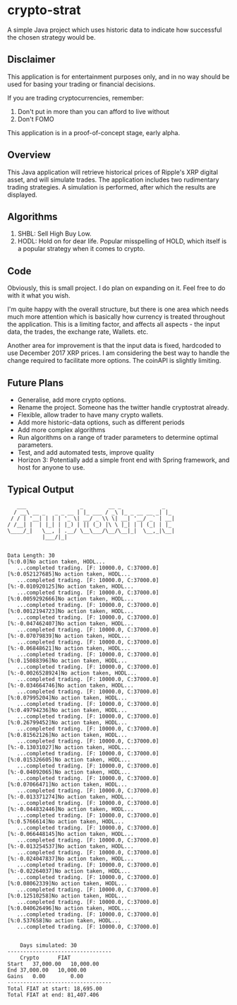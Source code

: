 # crypto-strat
A simple Java project which uses historic data to indicate how successful the chosen strategy would be.

## Disclaimer
This application is for entertainment purposes only, and in no way should be used for basing your trading or financial decisions.

If you are trading cryptocurrencies, remember:
1. Don't put in more than you can afford to live without
2. Don't FOMO

This application is in a proof-of-concept stage, early alpha.

## Overview
This Java application will retrieve historical prices of Ripple's XRP digital asset, and will simulate trades. The application includes two rudimentary trading strategies. A simulation is performed, after which the results are displayed. 

## Algorithms
1. SHBL: Sell High Buy Low.
2. HODL: Hold on for dear life. Popular misspelling of HOLD, which itself is a popular strategy when it comes to crypto.

## Code
Obviously, this is small project. I do plan on expanding on it. Feel free to do with it what you wish. 

I'm quite happy with the overall structure, but there is one area which needs much more attention which is basically how currency is treated throughout the application. This is a limiting factor, and affects all aspects - the input data, the trades, the exchange rate, Wallets. etc.

Another area for improvement is that the input data is fixed, hardcoded to use December 2017 XRP prices. I am considering the best way to handle the change required to facilitate more options. The coinAPI is slightly limiting.

## Future Plans
- Generalise, add more crypto options.
- Rename the project. Someone has the twitter handle cryptostrat already. 
- Flexible, allow trader to have many crypto wallets.
- Add more historic-data options, such as different periods
- Add more complex algorithms
- Run algorithms on a range of trader parameters to determine optimal parameters.
- Test, and add automated tests, improve quality
- Horizon 3: Potentially add a simple front end with Spring framework, and host for anyone to use. 

## Typical Output

```
   ___                 _        __ _             _   
  / __\ __ _   _ _ __ | |_ ___ / _\ |_ _ __ __ _| |_ 
 / / | '__| | | | '_ \| __/ _ \\ \| __| '__/ _` | __|
/ /__| |  | |_| | |_) | || (_) |\ \ |_| | | (_| | |_ 
\____/_|   \__, | .__/ \__\___/\__/\__|_|  \__,_|\__|
           |___/|_|


Data Length: 30
[%:0.0]No action taken, HODL...	
   ...completed trading. [F: 10000.0, C:37000.0]
[%:0.052127685]No action taken, HODL...	
   ...completed trading. [F: 10000.0, C:37000.0]
[%:-0.010920125]No action taken, HODL...	
   ...completed trading. [F: 10000.0, C:37000.0]
[%:0.0059292666]No action taken, HODL...	
   ...completed trading. [F: 10000.0, C:37000.0]
[%:0.0012194723]No action taken, HODL...	
   ...completed trading. [F: 10000.0, C:37000.0]
[%:-0.047462407]No action taken, HODL...	
   ...completed trading. [F: 10000.0, C:37000.0]
[%:-0.07079839]No action taken, HODL...	
   ...completed trading. [F: 10000.0, C:37000.0]
[%:-0.06848621]No action taken, HODL...	
   ...completed trading. [F: 10000.0, C:37000.0]
[%:0.15088396]No action taken, HODL...	
   ...completed trading. [F: 10000.0, C:37000.0]
[%:-0.0026528924]No action taken, HODL...	
   ...completed trading. [F: 10000.0, C:37000.0]
[%:-0.034664746]No action taken, HODL...	
   ...completed trading. [F: 10000.0, C:37000.0]
[%:0.07995204]No action taken, HODL...	
   ...completed trading. [F: 10000.0, C:37000.0]
[%:0.49794236]No action taken, HODL...	
   ...completed trading. [F: 10000.0, C:37000.0]
[%:0.26799452]No action taken, HODL...	
   ...completed trading. [F: 10000.0, C:37000.0]
[%:0.81562126]No action taken, HODL...	
   ...completed trading. [F: 10000.0, C:37000.0]
[%:-0.13031027]No action taken, HODL...	
   ...completed trading. [F: 10000.0, C:37000.0]
[%:0.015326605]No action taken, HODL...	
   ...completed trading. [F: 10000.0, C:37000.0]
[%:-0.04092065]No action taken, HODL...	
   ...completed trading. [F: 10000.0, C:37000.0]
[%:0.07066471]No action taken, HODL...	
   ...completed trading. [F: 10000.0, C:37000.0]
[%:-0.013371274]No action taken, HODL...	
   ...completed trading. [F: 10000.0, C:37000.0]
[%:-0.044832446]No action taken, HODL...	
   ...completed trading. [F: 10000.0, C:37000.0]
[%:0.5766614]No action taken, HODL...	
   ...completed trading. [F: 10000.0, C:37000.0]
[%:-0.066448145]No action taken, HODL...	
   ...completed trading. [F: 10000.0, C:37000.0]
[%:-0.013254537]No action taken, HODL...	
   ...completed trading. [F: 10000.0, C:37000.0]
[%:-0.024047837]No action taken, HODL...	
   ...completed trading. [F: 10000.0, C:37000.0]
[%:-0.02264037]No action taken, HODL...	
   ...completed trading. [F: 10000.0, C:37000.0]
[%:0.08062339]No action taken, HODL...	
   ...completed trading. [F: 10000.0, C:37000.0]
[%:0.12510258]No action taken, HODL...	
   ...completed trading. [F: 10000.0, C:37000.0]
[%:0.040626496]No action taken, HODL...	
   ...completed trading. [F: 10000.0, C:37000.0]
[%:0.537658]No action taken, HODL...	
   ...completed trading. [F: 10000.0, C:37000.0]


	Days simulated: 30
---------------------------------
	Crypto		FIAT
Start	37,000.00	10,000.00
End	37,000.00	10,000.00
Gains	0.00		0.00
---------------------------------
Total FIAT at start: 18,695.00
Total FIAT at end: 81,407.406
```
